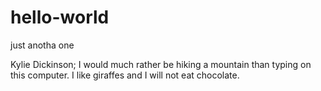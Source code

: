# hello-world
just anotha one

Kylie Dickinson; I would much rather be hiking a mountain than typing on this computer. 
I like giraffes and I will not eat chocolate.
